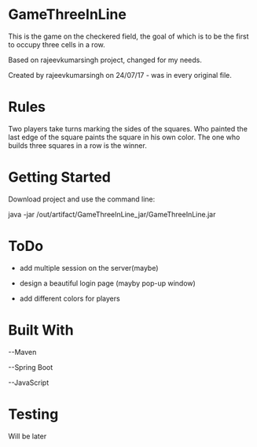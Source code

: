 # GameThreeInLine

This is the game on the checkered field, the goal of which is to be the first to occupy three cells in a row.

Based on rajeevkumarsingh project, changed for my needs.

Created by rajeevkumarsingh on 24/07/17 - was in every original file.

# Rules

Two players take turns marking the sides of the squares. 
Who painted the last edge of the square paints the square in his own color. 
The one who builds three squares in a row is the winner.

# Getting Started

Download project and use the command line:

java -jar /out/artifact/GameThreeInLine_jar/GameThreeInLine.jar

# ToDo

- add multiple session on the server(maybe)

- design a beautiful login page (mayby pop-up window)

- add different colors for players


# Built With

  --Maven
  
  --Spring Boot
  
  --JavaScript
  
  
  
# Testing

Will be later
